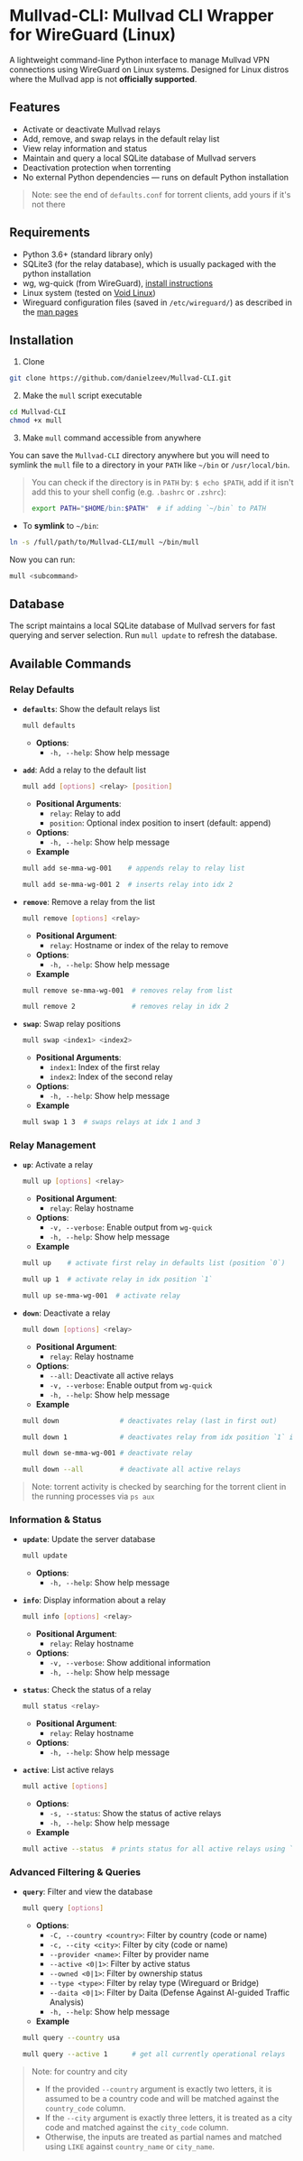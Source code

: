 # Mullvad-CLI: Mullvad CLI Wrapper for WireGuard (Linux)
A lightweight command-line Python interface to manage Mullvad VPN connections using WireGuard on Linux systems.
Designed for Linux distros where the Mullvad app is not __officially supported__.

## Features
- Activate or deactivate Mullvad relays
- Add, remove, and swap relays in the default relay list
- View relay information and status
- Maintain and query a local SQLite database of Mullvad servers
- Deactivation protection when torrenting 
- No external Python dependencies — runs on default Python installation

> Note: see the end of `defaults.conf` for torrent clients, add yours if it's not there 

## Requirements
- Python 3.6+ (standard library only)
- SQLite3 (for the relay database), which is usually packaged with the python installation
- wg, wg-quick (from WireGuard), [install instructions](https://www.wireguard.com/install/)
- Linux system (tested on [Void Linux](https://voidlinux.org/))
- Wireguard configuration files (saved in `/etc/wireguard/`) as described in the [man pages](https://www.man7.org/linux/man-pages/man8/wg-quick.8.html)

## Installation

1) Clone
```bash
git clone https://github.com/danielzeev/Mullvad-CLI.git
```
2) Make the `mull` script executable
```bash
cd Mullvad-CLI
chmod +x mull
```
3) Make `mull` command accessible from anywhere

You can save the `Mullvad-CLI` directory anywhere but you will need to symlink the `mull` file to a directory in your `PATH` like `~/bin` or `/usr/local/bin`. 
> You can check if the directory is in `PATH` by: `$ echo $PATH`, add if it isn't add this to your shell config (e.g. `.bashrc` or `.zshrc`):
> ```bash
> export PATH="$HOME/bin:$PATH"  # if adding `~/bin` to PATH
> ```

- To __symlink__ to `~/bin`:
```bash
ln -s /full/path/to/Mullvad-CLI/mull ~/bin/mull
```

Now you can run:
```bash
mull <subcommand>
```

## Database
The script maintains a local SQLite database of Mullvad servers for fast querying and server selection. Run `mull update` to refresh the database.


## Available Commands

### Relay Defaults

- **`defaults`**: Show the default relays list
  ```bash
  mull defaults
  ```
  - **Options**:
    - `-h, --help`: Show help message

- **`add`**: Add a relay to the default list
  ```bash
  mull add [options] <relay> [position]
  ```
  - **Positional Arguments**:
    - `relay`: Relay to add
    - `position`: Optional index position to insert (default: append)
  - **Options**:
    - `-h, --help`: Show help message
  - **Example**
  ```bash
  mull add se-mma-wg-001    # appends relay to relay list

  mull add se-mma-wg-001 2  # inserts relay into idx 2
  ```

- **`remove`**: Remove a relay from the list
  ```bash
  mull remove [options] <relay>
  ```
  - **Positional Argument**:
    - `relay`: Hostname or index of the relay to remove
  - **Options**:
    - `-h, --help`: Show help message
  - **Example**
  ```bash
  mull remove se-mma-wg-001  # removes relay from list

  mull remove 2              # removes relay in idx 2
  ```


- **`swap`**: Swap relay positions
  ```bash
  mull swap <index1> <index2>
  ```
  - **Positional Arguments**:
    - `index1`: Index of the first relay
    - `index2`: Index of the second relay
  - **Options**:
    - `-h, --help`: Show help message
  - **Example**
  ```bash
  mull swap 1 3  # swaps relays at idx 1 and 3
  ```


### Relay Management

- **`up`**: Activate a relay
  ```bash
  mull up [options] <relay>
  ```
  - **Positional Argument**:
    - `relay`: Relay hostname
  - **Options**:
    - `-v, --verbose`: Enable output from `wg-quick`
    - `-h, --help`: Show help message
  - **Example**
  ```bash
  mull up    # activate first relay in defaults list (position `0`)

  mull up 1  # activate relay in idx position `1`

  mull up se-mma-wg-001  # activate relay
  ```

- **`down`**: Deactivate a relay
  ```bash
  mull down [options] <relay>
  ```
  - **Positional Argument**:
    - `relay`: Relay hostname
  - **Options**:
    - `--all`: Deactivate all active relays
    - `-v, --verbose`: Enable output from `wg-quick`
    - `-h, --help`: Show help message
  - **Example**
  ```bash
  mull down               # deactivates relay (last in first out)

  mull down 1             # deactivates relay from idx position `1` in default relay list

  mull down se-mma-wg-001 # deactivate relay

  mull down --all         # deactivate all active relays
  ```

>Note: torrent activity is checked by searching for the torrent client in the running processes
>via `ps aux` 


### Information & Status

- **`update`**: Update the server database
  ```bash
  mull update
  ```
  - **Options**:
    - `-h, --help`: Show help message

- **`info`**: Display information about a relay
  ```bash
  mull info [options] <relay>
  ```
  - **Positional Argument**:
    - `relay`: Relay hostname
  - **Options**:
    - `-v, --verbose`: Show additional information
    - `-h, --help`: Show help message

- **`status`**: Check the status of a relay
  ```bash
  mull status <relay>
  ```
  - **Positional Argument**:
    - `relay`: Relay hostname
  - **Options**:
    - `-h, --help`: Show help message

- **`active`**: List active relays
  ```bash
  mull active [options]
  ```
  - **Options**:
    - `-s, --status`: Show the status of active relays
    - `-h, --help`: Show help message
  - **Example**
  ```bash
  mull active --status  # prints status for all active relays using `wg show interfaces`
  ```


### Advanced Filtering & Queries

- **`query`**: Filter and view the database
  ```bash
  mull query [options]
  ```
  - **Options**:
    - `-C, --country <country>`: Filter by country (code or name)
    - `-c, --city <city>`: Filter by city (code or name)
    - `--provider <name>`: Filter by provider name
    - `--active <0|1>`: Filter by active status
    - `--owned <0|1>`: Filter by ownership status
    - `--type <type>`: Filter by relay type (Wireguard or Bridge)
    - `--daita <0|1>`: Filter by Daita (Defense Against AI-guided Traffic Analysis)
    - `-h, --help`: Show help message
  - **Example**
  ```bash
  mull query --country usa

  mull query --active 1      # get all currently operational relays
  ```


> Note: for country and city
>    - If the provided `--country` argument is exactly two letters, it is assumed to be a country code and will be matched against the `country_code` column.
>    - If the `--city` argument is exactly three letters, it is treated as a city code and matched against the `city_code` column.
>    - Otherwise, the inputs are treated as partial names and matched using `LIKE` against `country_name` or `city_name`.


